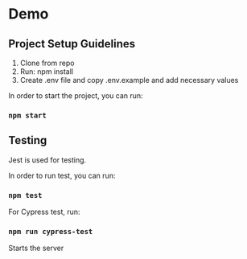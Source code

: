 # Demo

## Project Setup Guidelines

1.  Clone from repo
2.  Run: npm install
3.  Create .env file and copy .env.example and add necessary values

In order to start the project, you can run:

### `npm start`

## Testing

Jest is used for testing.

In order to run test, you can run:

### `npm test`

For Cypress test, run:

### `npm run cypress-test`

Starts the server
